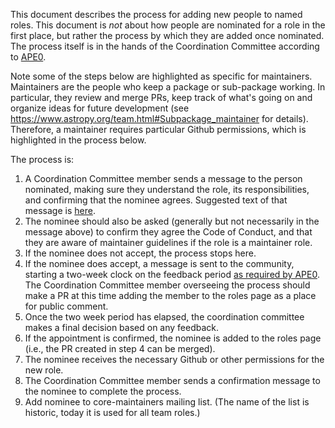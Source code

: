 This document describes the process for adding new people to named roles. This
document is *not* about how people are nominated for a role in the first place,
but rather the process by which they are added once nominated. The
process itself is in the hands of the Coordination Committee according to
[APE0](https://github.com/astropy/astropy-APEs/blob/main/APE0.rst).

Note some of the steps below are highlighted as specific for maintainers.
Maintainers are the people who keep a package or sub-package working. In
particular, they  review and merge PRs, keep track of what's going on and
organize ideas for  future development (see
https://www.astropy.org/team.html#Subpackage_maintainer
for details). Therefore, a maintainer requires particular Github permissions,
which is highlighted in the process below.

The process is:

1. A Coordination Committee member sends a message to the person
   nominated, making sure they understand the role, its responsibilities, and
   confirming that the nominee agrees. Suggested text of that message is
   [here](https://github.com/astropy/astropy-project/blob/main/messages/maintainer_access.md).
2. The nominee should also be asked (generally but not necessarily in the
   message above) to confirm they agree the Code of Conduct, and that they are
   aware of maintainer guidelines if the role is a maintainer role.
3. If the nominee does not accept, the process stops here.
4. If the nominee does accept, a message is sent to the community, starting
   a two-week clock on the feedback period [as required by APE0](https://github.com/astropy/astropy-APEs/blob/main/APE0.rst#responsibilities-and-authority).
   The Coordination Committee member overseeing the process should make a PR at
   this time adding the member to the roles page as a place for public comment.
5. Once the two week period has elapsed, the coordination committee makes a
   final decision based on any feedback.
6. If the appointment is confirmed, the nominee is added to the roles page
   (i.e., the PR created in step 4 can be merged).
7.  The nominee receives the necessary Github or other permissions for the new role.
8. The Coordination Committee member sends a confirmation message to the nominee
   to complete the process.
9. Add nominee to core-maintainers mailing list. (The name of the list is historic, today it
   is used for all team roles.)

